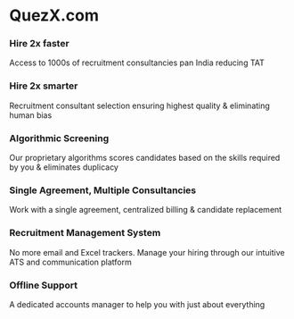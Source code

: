 # QuezX.com

### Hire 2x faster

Access to 1000s of recruitment consultancies pan India reducing TAT

### Hire 2x smarter

Recruitment consultant selection ensuring highest quality & eliminating human bias

### Algorithmic Screening

Our proprietary algorithms scores candidates based on the skills required by you & eliminates duplicacy

### Single Agreement, Multiple Consultancies

Work with a single agreement, centralized billing & candidate replacement

### Recruitment Management System

No more email and Excel trackers. Manage your hiring through our intuitive ATS and communication platform

### Offline Support

A dedicated accounts manager to help you with just about everything
